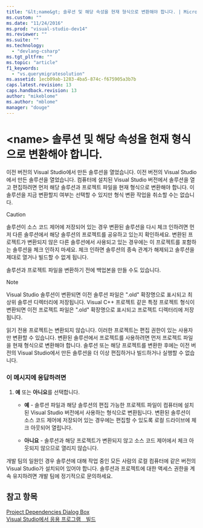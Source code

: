 ```yaml
---
title: "&lt;name&gt; 솔루션 및 해당 속성을 현재 형식으로 변환해야 합니다. | Microsoft Docs"
ms.custom: ""
ms.date: "11/24/2016"
ms.prod: "visual-studio-dev14"
ms.reviewer: ""
ms.suite: ""
ms.technology: 
  - "devlang-csharp"
ms.tgt_pltfrm: ""
ms.topic: "article"
f1_keywords: 
  - "vs.querymigratesolution"
ms.assetid: 1ecb09ab-1283-4ba5-874c-f675905a3b7b
caps.latest.revision: 13
caps.handback.revision: 13
author: "mikeblome"
ms.author: "mblome"
manager: "douge"
---
```

# &lt;name&gt; 솔루션 및 해당 속성을 현재 형식으로 변환해야 합니다.
이전 버전의 Visual Studio에서 만든 솔루션을 열었습니다. 이전 버전의 Visual Studio에서 만든 솔루션을 열었습니다. 컴퓨터에 설치된 Visual Studio 버전에서 솔루션을 열고 편집하려면 먼저 해당 솔루션과 프로젝트 파일을 현재 형식으로 변환해야 합니다. 이 솔루션을 지금 변환할지 여부는 선택할 수 있지만 형식 변환 작업을 취소할 수는 없습니다.  
  
> [!CAUTION]
>  솔루션이 소스 코드 제어에 저장되어 있는 경우 변환된 솔루션을 다시 체크 인하려면 먼저 다른 솔루션에서 해당 솔루션의 프로젝트를 공유하고 있는지 확인하세요. 변환된 프로젝트가 변환되지 않은 다른 솔루션에서 사용되고 있는 경우에는 이 프로젝트를 포함하는 솔루션을 체크 인하지 마세요. 체크 인하면 솔루션의 종속 관계가 해제되고 솔루션을 제대로 열거나 빌드할 수 없게 됩니다.  
  
 솔루션과 프로젝트 파일을 변환하기 전에 백업본을 만들 수도 있습니다.  
  
> [!NOTE]
>  Visual Studio 솔루션이 변환되면 이전 솔루션 파일은 ".old" 확장명으로 표시되고 최상위 솔루션 디렉터리에 저장됩니다. Visual C\+\+ 프로젝트 같은 특정 프로젝트 형식이 변환되면 이전 프로젝트 파일은 ".old" 확장명으로 표시되고 프로젝트 디렉터리에 저장됩니다.  
  
 읽기 전용 프로젝트는 변환되지 않습니다. 이러한 프로젝트는 편집 권한이 있는 사용자만 변환할 수 있습니다. 변환된 솔루션에서 프로젝트를 사용하려면 먼저 프로젝트 파일을 현재 형식으로 변환해야 합니다. 솔루션 또는 해당 프로젝트를 변환한 후에는 이전 버전의 Visual Studio에서 만든 솔루션을 더 이상 편집하거나 빌드하거나 실행할 수 없습니다.  
  
### 이 메시지에 응답하려면  
  
1.  **예** 또는 **아니요**를 선택합니다.  
  
    -   **예** \- 솔루션 파일과 해당 솔루션의 편집 가능한 프로젝트 파일이 컴퓨터에 설치된 Visual Studio 버전에서 사용하는 형식으로 변환됩니다. 변환된 솔루션이 소스 코드 제어에 저장되어 있는 경우에는 편집할 수 있도록 로컬 드라이브에 체크 아웃되어 열립니다.  
  
    -   **아니요** \- 솔루션과 해당 프로젝트가 변환되지 않고 소스 코드 제어에서 체크 아웃되지 않으므로 열리지 않습니다.  
  
 개발 팀의 일원인 경우 솔루션에 대해 작업 중인 모든 사람의 로컬 컴퓨터에 같은 버전의 Visual Studio가 설치되어 있어야 합니다. 솔루션과 프로젝트에 대한 액세스 권한을 계속 유지하려면 개발 팀에 정기적으로 문의하세요.  
  
## 참고 항목  
 [Project Dependencies Dialog Box](http://msdn.microsoft.com/ko-kr/d66e48c3-3722-40dd-99b4-53d93cac128e)   
 [Visual Studio에서 응용 프로그램　빌드](../ide/compiling-and-building-in-visual-studio.md)